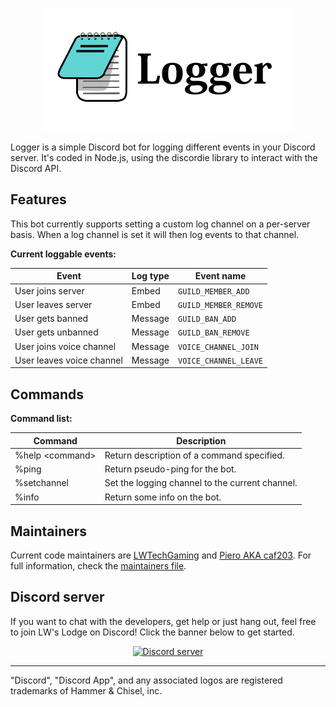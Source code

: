 <p style="text-align: center";>
<img src="./res/Logger.png"></p>

Logger is a simple Discord bot for logging different events in your Discord server. It's coded in Node.js, using the discordie library to interact with the Discord API.

## Features

This bot currently supports setting a custom log channel on a per-server basis. When a log channel is set it will then log events to that channel.

**Current loggable events:**

| Event | Log type | Event name |
| ----- | -------- | ------------ |
| User joins server | Embed | `GUILD_MEMBER_ADD` |
| User leaves server | Embed | `GUILD_MEMBER_REMOVE` |
| User gets banned | Message | `GUILD_BAN_ADD` |
| User gets unbanned | Message | `GUILD_BAN_REMOVE` |
| User joins voice channel | Message | `VOICE_CHANNEL_JOIN` |
| User leaves voice channel | Message | `VOICE_CHANNEL_LEAVE` |

## Commands

**Command list:**

| Command | Description |
| ------- | ----------- |
| %help \<command\> | Return description of a command specified. | 
| %ping | Return pseudo-ping for the bot. |
| %setchannel | Set the logging channel to the current channel. |
| %info | Return some info on the bot. |


## Maintainers

Current code maintainers are [LWTechGaming](https://github.com/LWTechGaming) and [Piero AKA caf203](https://github.com/caf203). For full information, check the [maintainers file](MAINTAINERS.md).

## Discord server

If you want to chat with the developers, get help or just hang out, feel free to join LW's Lodge on Discord! Click the banner below to get started.

<p align="center">
  <a href="https://discord.gg/NaN39J8"><img src="https://discordapp.com/api/guilds/293097624246943744/widget.png?style=banner2" alt="Discord server"></a>
</p>

---

"Discord", "Discord App", and any associated logos are registered trademarks of Hammer & Chisel, inc.
